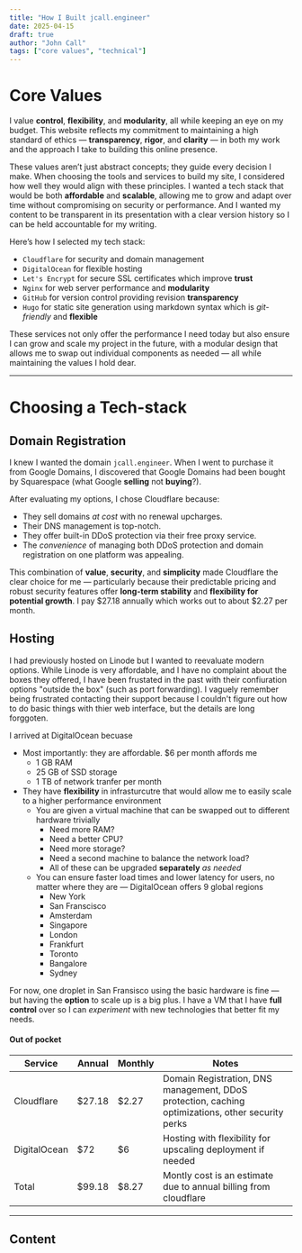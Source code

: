 ```yaml
---
title: "How I Built jcall.engineer"
date: 2025-04-15
draft: true
author: "John Call"
tags: ["core values", "technical"]
---
```


# Core Values

I value **control**, **flexibility**, and **modularity**, all while keeping an eye on my budget. This website reflects my commitment to maintaining a high standard of ethics — **transparency**, **rigor**, and **clarity** — in both my work and the approach I take to building this online presence.

These values aren’t just abstract concepts; they guide every decision I make. When choosing the tools and services to build my site, I considered how well they would align with these principles. I wanted a tech stack that would be both **affordable** and **scalable**, allowing me to grow and adapt over time without compromising on security or performance. And I wanted my content to be transparent in its presentation with a clear version history so I can be held accountable for my writing.

Here’s how I selected my tech stack:

 - `Cloudflare` for security and domain management
 - `DigitalOcean` for flexible hosting
 - `Let's Encrypt` for secure SSL certificates which improve **trust**
 - `Nginx` for web server performance and **modularity**
 - `GitHub` for version control providing revision **transparency**
 - `Hugo` for static site generation using markdown syntax which is *git-friendly* and **flexible**

These services not only offer the performance I need today but also ensure I can grow and scale my project in the future, with a modular design that allows me to swap out individual components as needed — all while maintaining the values I hold dear.

---

# Choosing a Tech-stack

## Domain Registration

I knew I wanted the domain `jcall.engineer`. When I went to purchase it from Google Domains, I discovered that Google Domains had been bought by Squarespace (what Google **selling** not **buying**?).

After evaluating my options, I chose Cloudflare because:

 - They sell domains *at cost* with no renewal upcharges.
 - Their DNS management is top-notch.
 - They offer built-in DDoS protection via their free proxy service.
 - The *convenience* of managing both DDoS protection and domain registration on one platform was appealing.

This combination of **value**, **security**, and **simplicity** made Cloudflare the clear choice for me — particularly because their predictable pricing and robust security features offer **long-term stability** and **flexibility for potential growth**. I pay $27.18 annually which works out to about $2.27 per month.

## Hosting

I had previously hosted on Linode but I wanted to reevaluate modern options. While Linode is very affordable, and I have no complaint about the boxes they offered, I have been frustated in the past with their confiuration options "outside the box" (such as port forwarding). I vaguely remember being frustrated contacting their support because I couldn't figure out how to do basic things with thier web interface, but the details are long forggoten.

I arrived at DigitalOcean becuase

 - Most importantly: they are affordable. $6 per month affords me
   - 1 GB RAM
   - 25 GB of SSD storage
   - 1 TB of network tranfer per month
 - They have **flexibility** in infrasturcutre that would allow me to easily scale to a higher performance environment
   - You are given a virtual machine that can be swapped out to different hardware trivially
     - Need more RAM?
     - Need a better CPU?
     - Need more storage?
     - Need a second machine to balance the network load?
     - All of these can be upgraded **separately** *as needed*
   - You can ensure faster load times and lower latency for users, no matter where they are — DigitalOcean offers 9 global regions
     - New York
     - San Franscisco
     - Amsterdam
     - Singapore
     - London
     - Frankfurt
     - Toronto
     - Bangalore
     - Sydney

For now, one droplet in San Fransisco using the basic hardware is fine — but having the **option** to scale up is a big plus. I have a VM that I have **full control** over so I can *experiment* with new technologies that better fit my needs.

#### Out of pocket

| Service      | Annual | Monthly | Notes |
|--------------|--------|---------|-------|
| Cloudflare   | $27.18 | $2.27   | Domain Registration, DNS management, DDoS protection, caching optimizations, other security perks |
| DigitalOcean | $72    | $6      | Hosting with flexibility for upscaling deployment if needed |
| Total        | $99.18 | $8.27   | Montly cost is an estimate due to annual billing from cloudflare |

---

## Content

